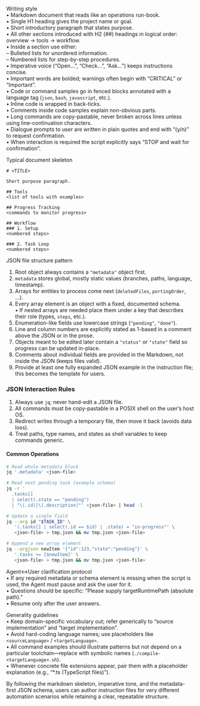 Writing style  
• Markdown document that reads like an operations run-book.  
• Single H1 heading gives the project name or goal.  
• Short introductory paragraph that states purpose.  
• All other sections introduced with H2 (##) headings in logical order: overview → tools → workflow.  
• Inside a section use either:  
  – Bulleted lists for unordered information.  
  – Numbered lists for step-by-step procedures.  
• Imperative voice (“Open…”, “Check…”, “Ask…”) keeps instructions concise.  
• Important words are bolded; warnings often begin with “CRITICAL” or “Important”.  
• Code or command samples go in fenced blocks annotated with a language tag (`json`, `bash`, `javascript`, etc.).  
• Inline code is wrapped in back-ticks.  
• Comments inside code samples explain non-obvious parts.  
• Long commands are copy-pastable, never broken across lines unless using line-continuation characters.  
• Dialogue prompts to user are written in plain quotes and end with “(y/n)” to request confirmation.  
• When interaction is required the script explicitly says “STOP and wait for confirmation”.

Typical document skeleton
```
# <TITLE>

Short purpose paragraph.

## Tools
<list of tools with examples>

## Progress Tracking
<commands to monitor progress>

## Workflow
### 1. Setup
<numbered steps>

### 2. Task Loop
<numbered steps>
```

JSON file structure pattern  
1. Root object always contains a `"metadata"` object first.  
2. `metadata` stores global, mostly static values (branches, paths, language, timestamp).  
3. Arrays for entities to process come next (`deletedFiles`, `portingOrder`, …).  
4. Every array element is an object with a fixed, documented schema.  
  • If nested arrays are needed place them under a key that describes their role (types, `steps`, etc.).  
5. Enumeration-like fields use lowercase strings (`"pending"`, `"done"`).  
6. Line and column numbers are explicitly stated as 1-based in a comment above the JSON or in the prose.  
7. Objects meant to be edited later contain a `"status"` or `"state"` field so progress can be updated in-place.  
8. Comments about individual fields are provided in the Markdown, not inside the JSON (keeps files valid).  
9. Provide at least one fully expanded JSON example in the instruction file; this becomes the template for users.  

### JSON Interaction Rules  

1. Always use `jq`; never hand-edit a JSON file.  
2. All commands must be copy-pastable in a POSIX shell on the user’s host OS.  
3. Redirect writes through a temporary file, then move it back (avoids data loss).  
4. Treat paths, type names, and states as shell variables to keep commands generic.  

#### Common Operations  

```bash
# Read whole metadata block
jq '.metadata' <json-file>

# Read next pending task (example schema)
jq -r '
  .tasks[]
  | select(.state == "pending")
  | "\(.id)|\(.description)"' <json-file> | head -1

# Update a single field
jq --arg id "$TASK_ID" \
   '(.tasks[] | select(.id == $id) | .state) = "in-progress"' \
   <json-file> > tmp.json && mv tmp.json <json-file>

# Append a new array element
jq --argjson newItem '{"id":123,"state":"pending"}' \
   '.tasks += [$newItem]' \
   <json-file> > tmp.json && mv tmp.json <json-file>
```

Agent↔User clarification protocol  
• If any required metadata or schema element is missing when the script is used, the Agent must pause and ask the user for it.  
• Questions should be specific: “Please supply targetRuntimePath (absolute path).”  
• Resume only after the user answers.  

Generality guidelines  
• Keep domain-specific vocabulary out; refer generically to “source implementation” and “target implementation”.  
• Avoid hard-coding language names; use placeholders like `<sourceLanguage>` / `<targetLanguage>`.  
• All command examples should illustrate patterns but not depend on a particular toolchain—replace with symbolic names (`./compile-<targetLanguage>.sh`).  
• Whenever concrete file extensions appear, pair them with a placeholder explanation (e.g., “*.ts (TypeScript files)”).

By following the markdown skeleton, imperative tone, and the metadata-first JSON schema, users can author instruction files for very different automation scenarios while retaining a clear, repeatable structure.